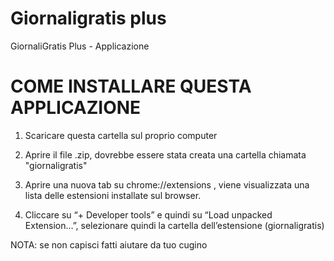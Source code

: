 # Giornaligratis plus

GiornaliGratis Plus - Applicazione


# COME INSTALLARE QUESTA APPLICAZIONE

1. Scaricare questa cartella sul proprio computer

2. Aprire il file .zip, dovrebbe essere stata creata una cartella chiamata "giornaligratis"

3. Aprire una nuova tab su chrome://extensions , viene visualizzata una lista delle estensioni installate sul browser.

2. Cliccare su “+ Developer tools” e quindi su “Load unpacked Extension…”, selezionare quindi la cartella dell’estensione (giornaligratis)



NOTA: se non capisci fatti aiutare da tuo cugino 
